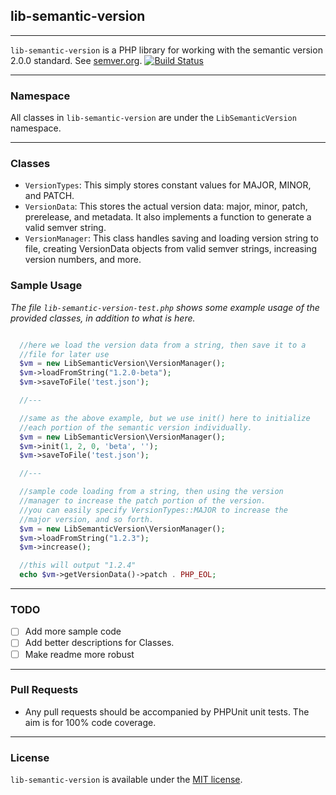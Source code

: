 ## lib-semantic-version ##
---

`lib-semantic-version` is a PHP library for working with the semantic version 2.0.0 standard.  See <a href="http://semver.org/spec/v2.0.0.html">semver.org</a>.
[![Build Status](https://travis-ci.org/patinthehat/lib-semantic-version.png)](https://travis-ci.org/patinthehat/lib-semantic-version)

---

### Namespace ###

All classes in `lib-semantic-version` are under the `LibSemanticVersion` namespace.

---

### Classes ###

  - `VersionTypes`: This simply stores constant values for MAJOR, MINOR, and PATCH.
  - `VersionData`: This stores the actual version data: major, minor, patch, prerelease, and metadata.  It also implements a function to generate a valid semver string.
  - `VersionManager`: This class handles saving and loading version string to file, creating VersionData objects from valid semver strings, increasing version numbers, and more.


### Sample Usage ###

  *The file `lib-semantic-version-test.php` shows some example usage of the provided classes, in addition to what is here.*

```php

  //here we load the version data from a string, then save it to a 
  //file for later use
  $vm = new LibSemanticVersion\VersionManager();
  $vm->loadFromString("1.2.0-beta");
  $vm->saveToFile('test.json');

  //---

  //same as the above example, but we use init() here to initialize
  //each portion of the semantic version individually.
  $vm = new LibSemanticVersion\VersionManager();
  $vm->init(1, 2, 0, 'beta', '');
  $vm->saveToFile('test.json');

  //---

  //sample code loading from a string, then using the version
  //manager to increase the patch portion of the version.
  //you can easily specify VersionTypes::MAJOR to increase the
  //major version, and so forth.
  $vm = new LibSemanticVersion\VersionManager();
  $vm->loadFromString("1.2.3");
  $vm->increase();

  //this will output "1.2.4"
  echo $vm->getVersionData()->patch . PHP_EOL;

```

---

### TODO ###

  - [ ] Add more sample code
  - [ ] Add better descriptions for Classes.
  - [ ] Make readme more robust

---

### Pull Requests ###

  - Any pull requests should be accompanied by PHPUnit unit tests.  The aim is for 100% code coverage.

---

### License ###

`lib-semantic-version` is available under the <a href="LICENSE">MIT license</a>.